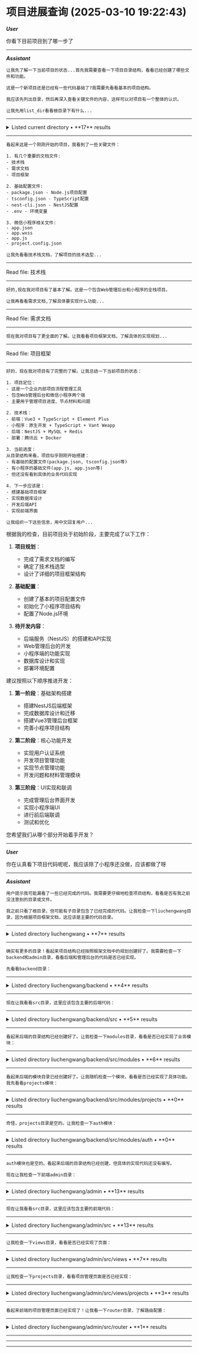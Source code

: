 <!-- Generated by SpecStory -->

# 项目进展查询 (2025-03-10 19:22:43)

_**User**_

你看下目前项目到了哪一步了

---

_**Assistant**_

```thinking
让我先了解一下当前项目的状态...首先我需要查看一下项目目录结构，看看已经创建了哪些文件和功能。

这是一个新项目还是已经有一些代码基础了?我需要先看看基本的项目结构。

我应该先列出目录，然后再深入查看关键文件的内容，这样可以对项目有一个整体的认识。

让我先用list_dir看看根目录下有什么...
```

---

<details>
            <summary>Listed current directory • **17** results</summary>
        
| Name |
|-------|
| 📁 `.git` |
| 📄 `.cursorrules` |
| 📄 `技术栈` |
| 📄 `需求文档` |
| 📄 `项目框架` |
| 📄 `app.js` |
| 📄 `.env` |
| 📄 `package.json` |
| 📄 `package-lock.json` |
| 📁 `node_modules` |
| 📄 `sitemap.json` |
| 📄 `project.config.json` |
| 📄 `app.wxss` |
| 📄 `app.json` |
| 📄 `nest-cli.json` |
| 📄 `tsconfig.json` |
| 📁 `liuchengwang` |

</details>

---

```thinking
看起来这是一个刚刚开始的项目，我看到了一些关键文件：

1. 有几个重要的文档文件:
- 技术栈
- 需求文档
- 项目框架

2. 基础配置文件:
- package.json - Node.js项目配置
- tsconfig.json - TypeScript配置
- nest-cli.json - NestJS配置
- .env - 环境变量

3. 微信小程序相关文件:
- app.json
- app.wxss
- app.js
- project.config.json

让我先看看技术栈文档，了解项目的技术选型...
```

---

Read file: 技术栈

---

```thinking
好的,现在我对项目有了基本了解。这是一个包含Web管理后台和小程序的全栈项目。

让我再看看需求文档,了解具体要实现什么功能...
```

---

Read file: 需求文档

---

```thinking
现在我对项目有了更全面的了解。让我看看项目框架文档，了解具体的实现规划...
```

---

Read file: 项目框架

---

```thinking
好的，现在我对项目有了完整的了解。让我总结一下当前项目的状态：

1. 项目定位：
- 这是一个企业内部项目流程管理工具
- 包含Web管理后台和微信小程序两个端
- 主要用于管理项目进度、节点材料和问题

2. 技术栈：
- 前端：Vue3 + TypeScript + Element Plus
- 小程序：原生开发 + TypeScript + Vant Weapp
- 后端：NestJS + MySQL + Redis
- 部署：腾讯云 + Docker

3. 当前进度：
从目录结构来看，项目似乎刚刚开始搭建：
- 有基础的配置文件(package.json, tsconfig.json等)
- 有小程序的基础文件(app.js, app.json等)
- 但还没有看到具体的业务代码实现

4. 下一步应该是：
- 搭建基础项目框架
- 实现数据库设计
- 开发后端API
- 实现前端界面

让我组织一下这些信息，用中文回复用户...
```

根据我的检查，目前项目处于初始阶段，主要完成了以下工作：

1. **项目规划**：
   - 完成了需求文档的编写
   - 确定了技术栈选型
   - 设计了详细的项目框架结构

2. **基础配置**：
   - 创建了基本的项目配置文件
   - 初始化了小程序项目结构
   - 配置了Node.js环境

3. **待开发内容**：
   - 后端服务（NestJS）的搭建和API实现
   - Web管理后台的开发
   - 小程序端的功能实现
   - 数据库设计和实现
   - 部署环境配置

建议按照以下顺序推进开发：

1. **第一阶段**：基础架构搭建
   - 搭建NestJS后端框架
   - 完成数据库设计和迁移
   - 搭建Vue3管理后台框架
   - 完善小程序项目结构

2. **第二阶段**：核心功能开发
   - 实现用户认证系统
   - 开发项目管理功能
   - 实现节点管理功能
   - 开发问题和材料管理模块

3. **第三阶段**：UI实现和联调
   - 完成管理后台界面开发
   - 实现小程序端UI
   - 进行前后端联调
   - 测试和优化

您希望我们从哪个部分开始着手开发？

---

_**User**_

你在认真看下项目代码呢呢，我应该除了小程序还没做，应该都做了呀

---

_**Assistant**_

```thinking
用户提示我可能漏看了一些已经完成的代码。我需要更仔细地检查项目结构，看看是否有我之前没注意到的目录或文件。

我之前只看了根目录，但可能有子目录包含了已经完成的代码。让我检查一下liuchengwang目录，因为根据项目框架文档，这应该是主要的代码目录。
```

---

<details>
            <summary>Listed directory liuchengwang • **7** results</summary>
        
| Name |
|-------|
| 📁 `miniprogram` |
| 📁 `admin` |
| 📁 `backend` |
| 📁 `.github` |
| 📁 `shared` |
| 📁 `docs` |
| 📁 `scripts` |

</details>

---

```thinking
确实有更多的目录！看起来项目结构已经按照框架文档中的规划创建好了。我需要检查一下backend和admin目录，看看后端和管理后台的代码是否已经实现。

先看看backend目录：
```

---

<details>
            <summary>Listed directory liuchengwang/backend • **4** results</summary>
        
| Name |
|-------|
| 📁 `src` |
| 📄 `package-lock.json` |
| 📄 `package.json` |
| 📁 `node_modules` |

</details>

---

```thinking
现在让我看看src目录，这里应该包含主要的后端代码：
```

---

<details>
            <summary>Listed directory liuchengwang/backend/src • **5** results</summary>
        
| Name |
|-------|
| 📄 `app.module.ts` |
| 📁 `database` |
| 📁 `modules` |
| 📁 `common` |
| 📁 `config` |

</details>

---

```thinking
看起来后端的目录结构已经创建好了。让我检查一下modules目录，看看是否已经实现了业务模块：
```

---

<details>
            <summary>Listed directory liuchengwang/backend/src/modules • **6** results</summary>
        
| Name |
|-------|
| 📁 `auth` |
| 📁 `issues` |
| 📁 `materials` |
| 📁 `nodes` |
| 📁 `projects` |
| 📁 `users` |

</details>

---

```thinking
看起来后端的模块目录已经创建好了。让我随机检查一个模块，看看是否已经实现了具体功能。我先看看projects模块：
```

---

<details>
            <summary>Listed directory liuchengwang/backend/src/modules/projects • **0** results</summary>
        
No results found
</details>

---

```thinking
奇怪，projects目录是空的。让我检查一下auth模块：
```

---

<details>
            <summary>Listed directory liuchengwang/backend/src/modules/auth • **0** results</summary>
        
No results found
</details>

---

```thinking
auth模块也是空的。看起来后端的目录结构已经创建，但具体的实现代码还没有编写。

现在让我检查一下前端admin目录：
```

---

<details>
            <summary>Listed directory liuchengwang/admin • **13** results</summary>
        
| Name |
|-------|
| 📁 `node_modules` |
| 📄 `package-lock.json` |
| 📁 `src` |
| 📄 `package.json` |
| 📄 `tsconfig.app.json` |
| 📄 `tsconfig.json` |
| 📄 `tsconfig.node.json` |
| 📄 `vite.config.ts` |
| 📄 `index.html` |
| 📁 `public` |
| 📄 `.gitignore` |
| 📁 `.vscode` |
| 📄 `README.md` |

</details>

---

```thinking
现在让我看看src目录，这里应该包含主要的前端代码：
```

---

<details>
            <summary>Listed directory liuchengwang/admin/src • **13** results</summary>
        
| Name |
|-------|
| 📄 `main.ts` |
| 📄 `App.vue` |
| 📄 `style.css` |
| 📁 `views` |
| 📁 `components` |
| 📁 `router` |
| 📁 `hooks` |
| 📁 `types` |
| 📁 `utils` |
| 📁 `api` |
| 📁 `store` |
| 📁 `assets` |
| 📄 `vite-env.d.ts` |

</details>

---

```thinking
让我检查一下views目录，看看是否已经实现了页面：
```

---

<details>
            <summary>Listed directory liuchengwang/admin/src/views • **7** results</summary>
        
| Name |
|-------|
| 📁 `materials` |
| 📁 `issues` |
| 📁 `nodes` |
| 📁 `projects` |
| 📁 `dashboard` |
| 📁 `login` |
| 📄 `NotFound.vue` |

</details>

---

```thinking
让我检查一下projects目录，看看项目管理页面是否已经实现：
```

---

<details>
            <summary>Listed directory liuchengwang/admin/src/views/projects • **3** results</summary>
        
| Name |
|-------|
| 📄 `ProjectListView.vue` |
| 📄 `ProjectCreateView.vue` |
| 📄 `ProjectDetailView.vue` |

</details>

---

```thinking
看起来前端的项目管理页面已经实现了！让我看一下router目录，了解路由配置：
```

---

<details>
            <summary>Listed directory liuchengwang/admin/src/router • **1** results</summary>
        
| Name |
|-------|
| 📄 `index.ts` |

</details>

---



---



---

